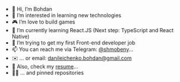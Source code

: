 - 👋 Hi, I’m Bohdan
- 👀 I’m interested in learning new technologies
- 🎮 I’m love to build games
- 🌱 I’m currently learning React.JS (Next step: TypeScript and React Native)
- 💼 I’m trying to get my first Front-end developer job
- 📫 You can reach me via Telegram: [@shmobeny](https://t.me/shmobeny)...
- ✉️ ... or email: danileichenko.bohdan@gmail.com
- 📂 Also, check my [resume](https://github.com/Shmobeny/Shmobeny/raw/main/CV%20Danileichenko%20Bohdan%20JS%20Trainee.pdf)...
- 👨‍💻 ... and pinned repositories
